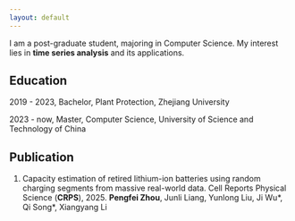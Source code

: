 ```yaml
---
layout: default
---
```


I am a post-graduate student, majoring in Computer Science. My interest lies in **time series analysis** and its applications.

## Education

2019 - 2023, Bachelor, Plant Protection, Zhejiang University

2023 - now, Master, Computer Science, University of Science and Technology of China

## Publication

1. Capacity estimation of retired lithium-ion batteries using random charging segments from massive real-world data. Cell Reports Physical Science (**CRPS**), 2025. **Pengfei Zhou**, Junli Liang, Yunlong Liu, Ji Wu\*, Qi Song\*, Xiangyang Li
